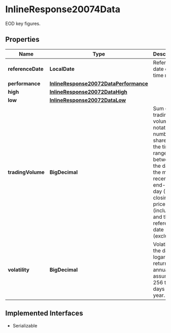 

# InlineResponse20074Data

EOD key figures.

## Properties

Name | Type | Description | Notes
------------ | ------------- | ------------- | -------------
**referenceDate** | **LocalDate** | Reference date of the time range. |  [optional]
**performance** | [**InlineResponse20072DataPerformance**](InlineResponse20072DataPerformance.md) |  |  [optional]
**high** | [**InlineResponse20072DataHigh**](InlineResponse20072DataHigh.md) |  |  [optional]
**low** | [**InlineResponse20072DataLow**](InlineResponse20072DataLow.md) |  |  [optional]
**tradingVolume** | **BigDecimal** | Sum of the trading volume of a notation in number of shares for the time-range between the date of the most recent end-of-day (EOD) closing price (inclusive) and the reference date (exclusive). |  [optional]
**volatility** | **BigDecimal** | Volatility of the daily logarithmic returns, annualized assuming 256 trading days per year. |  [optional]


## Implemented Interfaces

* Serializable



